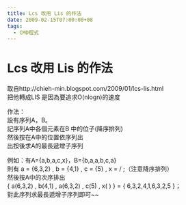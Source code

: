```yaml
---
title: Lcs 改用 Lis 的作法
date: 2009-02-15T07:00:00+08
tags:
  - CMD程式
---
```

# Lcs 改用 Lis 的作法

取自http://chieh-min.blogspot.com/2009/01/lcs-lis.html  
把他轉成LIS 是因為要追求O(nlogn)的速度  
  
作法：  
設有序列A，B。  
記序列A中各個元素在B 中的位子(降序排列)  
然後按在A中的位置依序列出  
出按後求A的最長遞增子序列  
  
例如：有A={a,b,a,c,x}，B={b,a,a,b,c,a}  
則有 a = {6,3,2} , b = {4,1} , c = {5} , x = / ;（注意降序排列）  
然後按A中的次序排出  
{ a(6,3,2) , b(4,1) , a(6,3,2) , c(5) , x( ) } = { 6,3,2,4,1,6,3,2,5 }；  
對此序列求最長遞增子序列即可~~